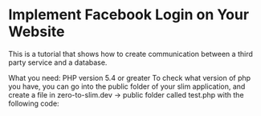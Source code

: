 # Implement Facebook Login on Your Website
This is a tutorial that shows how to create communication between a third party service and a database.

What you need:
  PHP version 5.4 or greater
  To check what version of php you have, you can go into the public folder of your slim application, and create a file in zero-to-slim.dev -> public folder called test.php with the following code:
    
